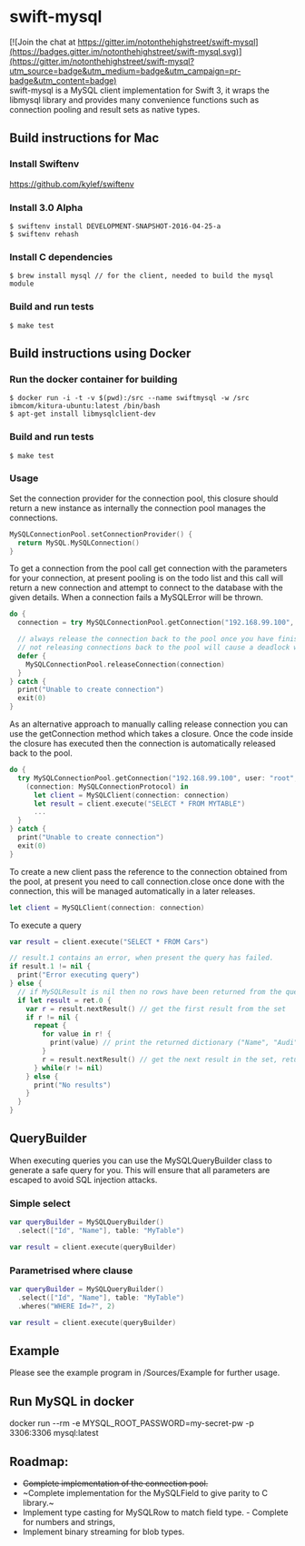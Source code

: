 # swift-mysql

[![Join the chat at https://gitter.im/notonthehighstreet/swift-mysql](https://badges.gitter.im/notonthehighstreet/swift-mysql.svg)](https://gitter.im/notonthehighstreet/swift-mysql?utm_source=badge&utm_medium=badge&utm_campaign=pr-badge&utm_content=badge)  
swift-mysql is a MySQL client implementation for Swift 3, it wraps the libmysql library and provides many convenience functions such as connection pooling and result sets as native types.

## Build instructions for Mac
### Install Swiftenv
https://github.com/kylef/swiftenv

### Install 3.0 Alpha
```
$ swiftenv install DEVELOPMENT-SNAPSHOT-2016-04-25-a
$ swiftenv rehash
```

### Install C dependencies
```
$ brew install mysql // for the client, needed to build the mysql module
```

### Build and run tests
```
$ make test
```

## Build instructions using Docker
### Run the docker container for building
```
$ docker run -i -t -v $(pwd):/src --name swiftmysql -w /src ibmcom/kitura-ubuntu:latest /bin/bash  
$ apt-get install libmysqlclient-dev
```

### Build and run tests
```
$ make test
```

### Usage
Set the connection provider for the connection pool, this closure should return a new instance as internally the connection pool manages the connections.
```swift
MySQLConnectionPool.setConnectionProvider() {
  return MySQL.MySQLConnection()
}
```

To get a connection from the pool call get connection with the parameters for your connection, at present pooling is on the todo list and this call will return a new connection and attempt to connect to the database with the given details.  When a connection fails a MySQLError will be thrown.
```swift
do {
  connection = try MySQLConnectionPool.getConnection("192.168.99.100", user: "root", password: "my-secret-pw", database: "mydatabase")!

  // always release the connection back to the pool once you have finished with it,  
  // not releasing connections back to the pool will cause a deadlock when all connections are in use.
  defer {
    MySQLConnectionPool.releaseConnection(connection)
  }
} catch {
  print("Unable to create connection")
  exit(0)
}
```

As an alternative approach to manually calling release connection you can use the getConnection method which takes a closure.  Once the code inside the closure has executed then the connection is automatically released back to the pool.
```swift
do {
  try MySQLConnectionPool.getConnection("192.168.99.100", user: "root", password: "my-secret-pw", port: 3306, database: "test") {
    (connection: MySQLConnectionProtocol) in
      let client = MySQLClient(connection: connection)
      let result = client.execute("SELECT * FROM MYTABLE")
      ...
  }
} catch {
  print("Unable to create connection")
  exit(0)
}
```

To create a new client pass the reference to the connection obtained from the pool, at present you need to call connection.close once done with the connection, this will be managed automatically in a later releases.
```swift
let client = MySQLClient(connection: connection)
```

To execute a query
```swift
var result = client.execute("SELECT * FROM Cars")

// result.1 contains an error, when present the query has failed.
if result.1 != nil {
  print("Error executing query")
} else {
  // if MySQLResult is nil then no rows have been returned from the query.
  if let result = ret.0 {
    var r = result.nextResult() // get the first result from the set
    if r != nil {
      repeat {
        for value in r! {
          print(value) // print the returned dictionary ("Name", "Audi"), ("Price", "52642"), ("Id", "1")
        }
        r = result.nextResult() // get the next result in the set, returns nil when no more records are available.
      } while(r != nil)
    } else {
      print("No results")
    }
  }
}
```

## QueryBuilder
When executing queries you can use the MySQLQueryBuilder class to generate a safe query for you.  This will ensure that all parameters are escaped to avoid SQL injection attacks.

### Simple select
```swift
var queryBuilder = MySQLQueryBuilder()
  .select(["Id", "Name"], table: "MyTable")

var result = client.execute(queryBuilder)
```

### Parametrised where clause
```swift
var queryBuilder = MySQLQueryBuilder()
  .select(["Id", "Name"], table: "MyTable")
  .wheres("WHERE Id=?", 2)

var result = client.execute(queryBuilder)
```

## Example
Please see the example program in /Sources/Example for further usage.


## Run MySQL in docker
docker run --rm -e MYSQL_ROOT_PASSWORD=my-secret-pw -p 3306:3306 mysql:latest

## Roadmap:
- ~~Complete implementation of the connection pool.~~
- ~Complete implementation for the MySQLField to give parity to C library.~
- Implement type casting for MySQLRow to match field type. - Complete for numbers and strings, 
- Implement binary streaming for blob types.

